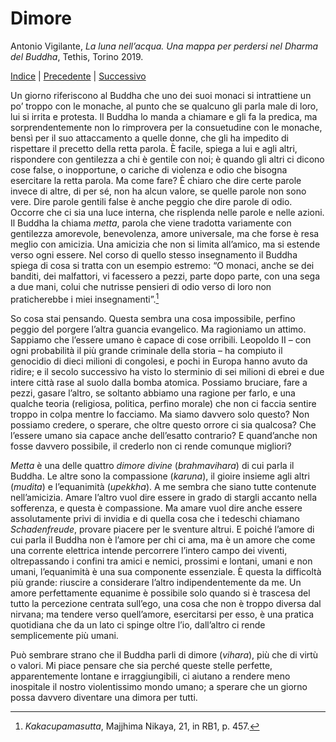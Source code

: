 
# Dimore

Antonio Vigilante, _La luna nell’acqua. Una mappa per perdersi nel Dharma del Buddha_, Tethis, Torino 2019.

[Indice](index.md) | [Precedente](thay.md) | [Successivo](tecniche.md)

Un giorno riferiscono al Buddha che uno dei suoi monaci si intrattiene un po’ troppo con le monache, al punto che se qualcuno gli parla male di loro, lui si irrita e protesta. Il Buddha lo manda a chiamare e gli fa la predica, ma sorprendentemente non lo rimprovera per la consuetudine con le monache, bensì per il suo attaccamento a quelle donne, che gli ha impedito di rispettare il precetto della retta parola. È facile, spiega a lui e agli altri, rispondere con gentilezza a chi è gentile con noi; è quando gli altri ci dicono cose false, o inopportune, o cariche di violenza e odio che bisogna esercitare la retta parola. Ma come fare? È chiaro che dire certe parole invece di altre, di per sé, non ha alcun valore, se quelle parole non sono vere. Dire parole gentili false è anche peggio che dire parole di odio. Occorre che ci sia una luce interna, che risplenda nelle parole e nelle azioni. Il Buddha la chiama _metta_, parola che viene tradotta variamente con gentilezza amorevole, benevolenza, amore universale, ma che forse è resa meglio con amicizia. Una amicizia che non si limita all’amico, ma si estende verso ogni essere. Nel corso di quello stesso insegnamento il Buddha spiega di cosa si tratta con un esempio estremo: “O monaci, anche se dei banditi, dei malfattori, vi facessero a pezzi, parte dopo parte, con una sega a due mani, colui che nutrisse pensieri di odio verso di loro non praticherebbe i miei insegnamenti”.[^47]

So cosa stai pensando. Questa sembra una cosa impossibile, perfino peggio del porgere l’altra guancia evangelico. Ma ragioniamo un attimo. Sappiamo che l’essere umano è capace di cose orribili. Leopoldo II – con ogni probabilità il più grande criminale della storia – ha compiuto il genocidio di dieci milioni di congolesi, e pochi in Europa hanno avuto da ridire; e il secolo successivo ha visto lo sterminio di sei milioni di ebrei e due intere città rase al suolo dalla bomba atomica. Possiamo bruciare, fare a pezzi, gasare l’altro, se soltanto abbiamo una ragione per farlo, e una qualche teoria (religiosa, politica, perfino morale) che non ci faccia sentire troppo in colpa mentre lo facciamo. Ma siamo davvero solo questo? Non possiamo credere, o sperare, che oltre questo orrore ci sia qualcosa? Che l’essere umano sia capace anche dell’esatto contrario? E quand’anche non fosse davvero possibile, il crederlo non ci rende comunque migliori?

_Metta_ è una delle quattro _dimore divine_ (_brahmavihara_) di cui parla il Buddha. Le altre sono la compassione (_karuna_), il gioire insieme agli altri (_mudita_) e l’equanimità (_upekkha_). A me sembra che siano tutte contenute nell’amicizia. Amare l’altro vuol dire essere in grado di stargli accanto nella sofferenza, e questa è compassione. Ma amare vuol dire anche essere assolutamente privi di invidia e di quella cosa che i tedeschi chiamano _Schadenfreude_, provare piacere per le sventure altrui. E poiché l’amore di cui parla il Buddha non è l’amore per chi ci ama, ma è un amore che come una corrente elettrica intende percorrere l’intero campo dei viventi, oltrepassando i confini tra amici e nemici, prossimi e lontani, umani e non umani, l’equanimità è una sua componente essenziale. È questa la difficoltà più grande: riuscire a considerare l’altro indipendentemente da me. Un amore perfettamente equanime è possibile solo quando si è trascesa del tutto la percezione centrata sull’ego, una cosa che non è troppo diversa dal nirvana; ma tendere verso quell’amore, esercitarsi per esso, è una pratica quotidiana che da un lato ci spinge oltre l’io, dall’altro ci rende semplicemente più umani.

Può sembrare strano che il Buddha parli di dimore (_vihara_), più che di virtù o valori. Mi piace pensare che sia perché queste stelle perfette, apparentemente lontane e irraggiungibili, ci aiutano a rendere meno inospitale il nostro violentissimo mondo umano; a sperare che un giorno possa davvero diventare una dimora per tutti.

[^47]: *Kakacupamasutta*, Majjhima Nikaya, 21, in RB1, p. 457.
